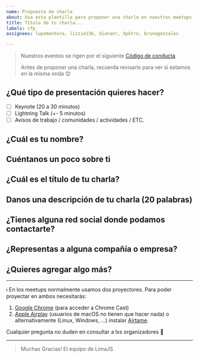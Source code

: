 ```yaml
---
name: Propuesta de charla
about: Usa esta plantilla para proponer una charla en nuestros meetups
title: Título de tu charla...
labels: cfp
assignees: lupomontero, lizzie136, diananr, Xpktro, brunogonzales

---
```


> Nuestros eventos se rigen por el siguiente [Código de conducta](http://es.confcodeofconduct.com/)
>
> Antes de proponer una charla, recuerda revisarlo para ver si estamos en la
> misma onda 😊

## ¿Qué tipo de presentación quieres hacer?

- [ ] Keynote (20 a 30 minutos)
- [ ] Lightning Talk (+- 5 minutos)
- [ ] Avisos de trabajo / comunidades / actividades / ETC.

## ¿Cuál es tu nombre?

## Cuéntanos un poco sobre ti

<!-- Esto será usado como tu Bio en redes sociales y para presentarte a los
asistentes al meetup-->

## ¿Cuál es el título de tu charla?

<!-- La idea es que resuma la idea central de tu presentación.
Algo como:
'Closures v/s Clases, la batalla final'
'10 Features de ES7 que tienes que conocer, (el numero 4 te dejará llorando)'
'Introducción al desarrollo con ReactJS'
 -->

## Danos una descripción de tu charla (20 palabras)

<!-- Con 20 palabras estamos bien :) -->

## ¿Tienes alguna red social donde podamos contactarte?

<!-- Twitter / Facebook / Instagram ... -->

## ¿Representas a alguna compañía o empresa?

## ¿Quieres agregar algo más?

---

:information_source: En los meetups normalmente usamos dos proyectores. Para
poder proyectar en ambos necesitarás:

1. [Google Chrome](https://www.google.com/chrome/) (para acceder a Chrome Cast)
1. [Apple Airplay](https://www.apple.com/airplay/) (usuarios de macOS no tienen
   que hacer nada) o alternativamente (Linux, Windows, ...) instalar
   [Airtame](https://airtame.com/download/).

Cualquier pregunta no duden en consultar a lxs organizadores :wave:

---

> Muchas Gracias!
> El equipo de LimaJS
